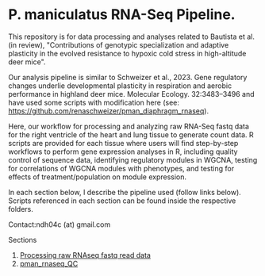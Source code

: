 # P. maniculatus RNA-Seq Pipeline. 

This repository is for data processing and analyses related to Bautista et al. (in review), "Contributions of genotypic specialization and adaptive plasticity in the evolved resistance to hypoxic cold stress in high-altitude deer mice".

Our analysis pipeline is similar to Schweizer et al., 2023. Gene regulatory changes underlie developmental plasticity in respiration and aerobic performance in highland deer mice. Molecular Ecology. 32:3483–3496 and have used some scripts with modification here (see: https://github.com/renaschweizer/pman_diaphragm_rnaseq). 

Here, our workflow for processing and analyzing raw RNA-Seq fastq data for the right ventricle of the heart and lung tissue to generate count data. R scripts are provided for each tissue where users will find step-by-step workflows to perform gene expression analyses in R, including quality control of sequence data, identifying regulatory modules in WGCNA, testing for correlations of WGCNA modules with phenotypes, and testing for effects of treatment/population on module expression.

In each section below, I describe the pipeline used (follow links below). Scripts referenced in each section can be found inside the respective folders.

Contact:ndh04c (at) gmail.com

Sections

1. [Processing raw RNAseq fastq read data](https://github.com/NathanaeldHerrera/Pman_rnaseq/blob/main/raw_read_processing_mapping_featureCounts)
2. [pman_rnaseq_QC](https://github.com/NathanaeldHerrera/Pman_rnaseq/blob/main/pman_rnaseq_QC.R)

